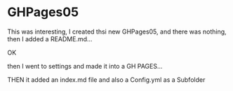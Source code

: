 # GHPages05

This was interesting, I created thsi new GHPages05, and there was nothing, then I added a README.md...

OK 

then I went to settings and made it into a GH PAGES...

THEN it added an index.md file and also a Config.yml   as a Subfolder 

